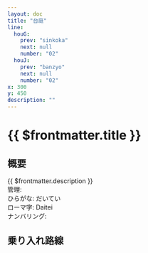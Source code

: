 ```yaml
---
layout: doc
title: "台庭"
line:
  houG:
    prev: "sinkoka"
    next: null
    number: "02"
  houJ:
    prev: "banzyo"
    next: null
    number: "02"
x: 300
y: 450
description: ""
---
```


# {{ $frontmatter.title }} <ViewinMap />
<!-- ![駅の写真の説明](駅の写真のURL) -->

## 概要
{{ $frontmatter.description }}  
管理:   
ひらがな: だいてい  
ローマ字: Daitei  
ナンバリング: <Numberling />

## 乗り入れ路線
<LineInfo />
